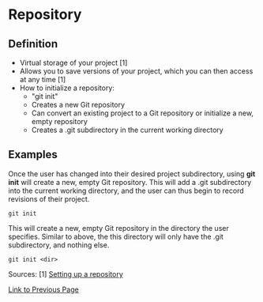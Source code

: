 # Repository


## Definition

* Virtual storage of your project [1]
* Allows you to save versions of your project, which you can then access at any time [1]
* How to initialize a repository:
    * "git init"
    * Creates a new Git repository
    * Can convert an existing project to a Git repository or initialize a new, empty repository
    * Creates a .git subdirectory in the current working directory

## Examples


Once the user has changed into their desired project subdirectory, using **git init** will create a new, empty Git repository.
This will add a .git subdirectory into the current working directory, and the user can thus begin to record revisions of their project.
```
git init
```

This will create a new, empty Git repository in the directory the user specifies. Similar to above, the this directory will only have the 
.git subdirectory, and nothing else.
```
git init <dir>
```

Sources:
[1] [Setting up a repository](https://www.atlassian.com/git/tutorials/setting-up-a-repository)



[Link to Previous Page](/Section3.md) 